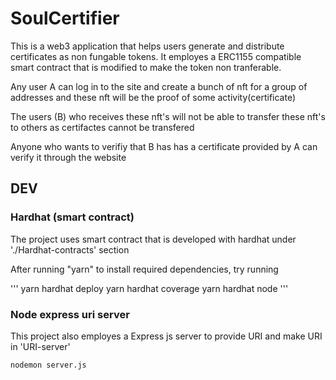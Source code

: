 # SoulCertifier

This is a web3 application that helps users generate and distribute certificates as non fungable tokens.
It employes a ERC1155 compatible smart contract that is modified to make the token non tranferable.

Any user A can log in to the site and create a bunch of nft for a group of addresses and these nft will be the proof of some activity(certificate)

The users (B) who receives these nft's will not be able to transfer these nft's to others as certifactes cannot be transfered

Anyone who wants to verifiy that B has has a certificate provided by A can verify it through the website

## DEV

### Hardhat (smart contract)

The project uses smart contract that is developed with hardhat under './Hardhat-contracts' section

After running "yarn" to install required dependencies, try running

'''
yarn hardhat deploy
yarn hardhat coverage
yarn hardhat node
'''

### Node express uri server

This project also employes a Express js server to provide URI and make URI in 'URI-server'

```
nodemon server.js
```
